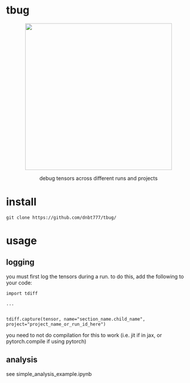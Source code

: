 # tbug
<div style="text-align:center;">
  <img src="https://github.com/user-attachments/assets/8ad597a3-4605-4f29-b06b-8b1ab6018216" width=400 height=400></img>
  <p>debug tensors across different runs and projects</p>
</div>

# install
`git clone https://github.com/dnbt777/tbug/`

# usage

## logging

you must first log the tensors during a run. to do this, add the following to your code:

```
import tdiff

...


tdiff.capture(tensor, name="section_name.child_name", project="project_name_or_run_id_here")
```

you need to not do compilation for this to work (i.e. jit if in jax, or pytorch.compile if using pytorch)

## analysis

see simple_analysis_example.ipynb
